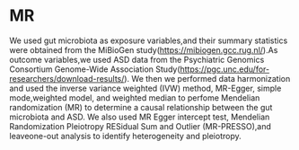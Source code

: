 # MR
We used gut microbiota as exposure variables,and their summary statistics were obtained from the MiBioGen study(https://mibiogen.gcc.rug.nl/).As outcome variables,we used ASD data from the Psychiatric Genomics Consortium Genome-Wide Association Study(https://pgc.unc.edu/for-researchers/download-results/). We then we performed data harmonization and used the inverse variance weighted (IVW) method, MR-Egger, simple mode,weighted model, and weighted median to perfome Mendelian randomization (MR) to determine a causal relationship between the gut microbiota and ASD. We also used MR Egger intercept test, Mendelian Randomization Pleiotropy RESidual Sum and Outlier (MR-PRESSO),and leaveone-out analysis to identify heterogeneity and pleiotropy.
